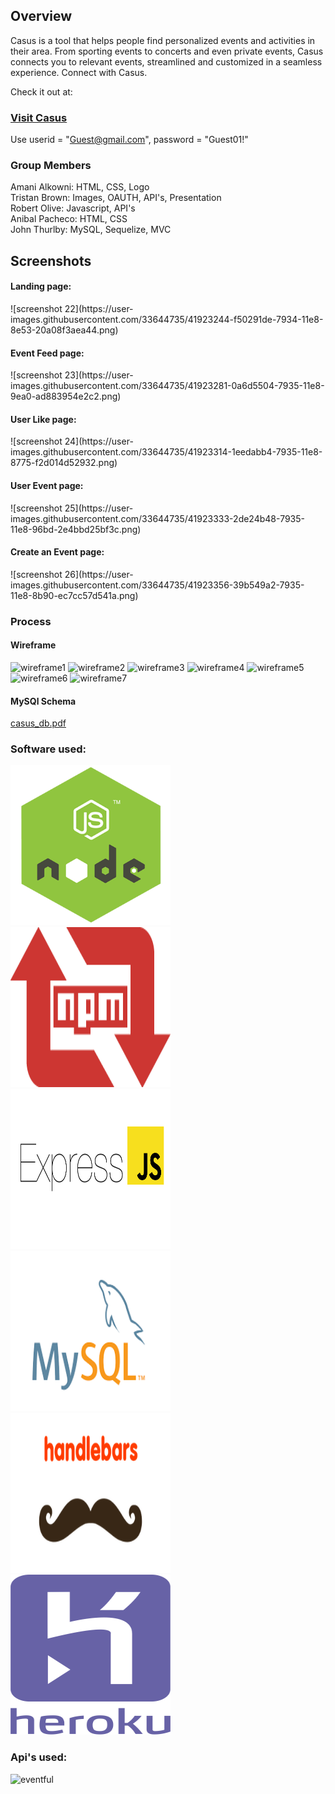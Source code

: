 <h2>Overview</h2>

Casus is a tool that helps people find personalized events and activities in their area. From sporting events to concerts and even private events,
Casus connects you to relevant events, streamlined and customized in a seamless experience. Connect with Casus.

Check it out at:

<h3><a href="https://radiant-eyrie-36675.herokuapp.com/">Visit Casus</a></h3>

Use userid = "Guest@gmail.com", password = "Guest01!"

<h3>Group Members</h3>

Amani Alkowni:      HTML, CSS, Logo
<br>
Tristan Brown:      Images, OAUTH, API's, Presentation
<br>
Robert Olive:       Javascript, API's
<br>
Anibal Pacheco:     HTML, CSS
<br>
John Thurlby:       MySQL, Sequelize, MVC
<br>

<h2>Screenshots</h2>

<h4>Landing page:</h4>
![screenshot 22](https://user-images.githubusercontent.com/33644735/41923244-f50291de-7934-11e8-8e53-20a08f3aea44.png)

<h4>Event Feed page:</h4>
![screenshot 23](https://user-images.githubusercontent.com/33644735/41923281-0a6d5504-7935-11e8-9ea0-ad883954e2c2.png)

<h4>User Like page:</h4>
![screenshot 24](https://user-images.githubusercontent.com/33644735/41923314-1eedabb4-7935-11e8-8775-f2d014d52932.png)

<h4>User Event page:</h4>
![screenshot 25](https://user-images.githubusercontent.com/33644735/41923333-2de24b48-7935-11e8-96bd-2e4bbd25bf3c.png)

<h4>Create an Event page:</h4>
![screenshot 26](https://user-images.githubusercontent.com/33644735/41923356-39b549a2-7935-11e8-8b90-ec7cc57d541a.png)


<h3>Process</h3>

<h4>Wireframe</h4>

![wireframe1](https://user-images.githubusercontent.com/33644735/41097261-533b217c-6a25-11e8-9685-ba7884eac189.png) ![wireframe2](https://user-images.githubusercontent.com/33644735/41097265-56faf864-6a25-11e8-9122-22a5074332e4.png) ![wireframe3](https://user-images.githubusercontent.com/33644735/41097273-5a3408ae-6a25-11e8-8cd6-db2baf5b4442.png)
![wireframe4](https://user-images.githubusercontent.com/33644735/41097275-5d48fed2-6a25-11e8-91aa-450c92837613.png) ![wireframe5](https://user-images.githubusercontent.com/33644735/41097286-6fcd93f6-6a25-11e8-8df9-fcc6fd0df1bd.png) ![wireframe6](https://user-images.githubusercontent.com/33644735/41097289-735f1b7a-6a25-11e8-8e7f-2ef47b7c8763.png)
![wireframe7](https://user-images.githubusercontent.com/33644735/41097302-783a0be6-6a25-11e8-846f-198fd0c9ae4e.png)


<h4>MySQl Schema</h4>

[casus_db.pdf](https://github.com/JohnRThurlby/Project2/files/2058564/casus_db.pdf)


<h3>Software used:</h3> 

<img src="/public/images/nodejs_logo.png" width="256" height="256" title="NodeJS"><img src="/public/images/npm-logo.png" width="256" height="256" title="Node Package Manager">
<img src="/public/images/express.png" width="256" height="256" title="Express"><img src="/public/images/mysql.png" width="256" height="256" title="MySQL">
<img src="/public/images/handlebars.png" width="256" height="256" title="HandleBars"><img src="/public/images/heroku.png" width="256" height="256" title="Heroku">

<h3>Api's used:</h3>

![eventful](https://user-images.githubusercontent.com/33644735/41097482-1a55986e-6a26-11e8-9724-9fd5b44a8eb7.png)
